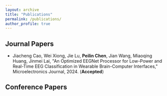 ```yaml
---
layout: archive
title: "Publications"
permalink: /publications/
author_profile: true
---
```


## Journal Papers

* Jiacheng Cao, Wei Xiong, Jie Lu, **Peilin Chen**, Jian Wang, Miaoqing Huang, Jinmei Lai, "An Optimized EEGNet Processor for Low-Power and Real-Time EEG Classification in Wearable Brain-Computer
Interfaces," Microelectronics Journal, 2024. (**Accepted**)

## Conference Papers
